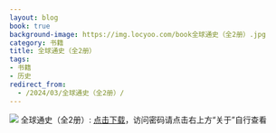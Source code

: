 ```yaml
---
layout: blog
book: true
background-image: https://img.locyoo.com/book全球通史（全2册）.jpg
category: 书籍
title: 全球通史（全2册）
tags:
- 书籍
- 历史
redirect_from:
  - /2024/03/全球通史（全2册）/
---
```

![](https://img.locyoo.com/book全球通史（全2册）.jpg)
全球通史（全2册）: <a name = "ref1" href="https://url18.ctfile.com/f/50983618-1363199141-d24cf2?p=3619">点击下载</a>，访问密码请点击右上方“关于”自行查看
